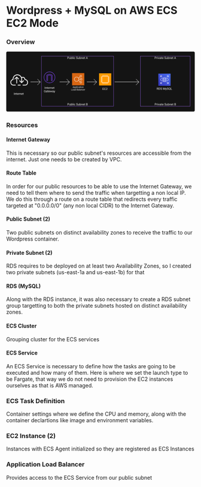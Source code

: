 # Wordpress + MySQL on AWS ECS EC2 Mode

### Overview

![](images/overview.png)

### Resources

#### Internet Gateway

This is necessary so our public subnet's resources are accessible from the internet. Just one needs to be created by VPC.

#### Route Table

In order for our public resources to be able to use the Internet Gateway, we need to tell them where to send the traffic when targetting a non local IP. We do this through a route on a route table that redirects every traffic targeted at "0.0.0.0/0" (any non local CIDR) to the Internet Gateway.

#### Public Subnet (2)

Two public subnets on distinct availability zones to receive the traffic to our Wordpress container.

#### Private Subnet (2)

RDS requires to be deployed on at least two Availability Zones, so I created two private subnets (us-east-1a and us-east-1b) for that

#### RDS (MySQL)

Along with the RDS instance, it was also necessary to create a RDS subnet group targetting to both the private subnets hosted on distinct availability zones.

#### ECS Cluster

Grouping cluster for the ECS services

#### ECS Service

An ECS Service is necessary to define how the tasks are going to be executed and how many of them. Here is where we set the launch type to be Fargate, that way we do not need to provision the EC2 instances ourselves as that is AWS managed.

### ECS Task Definition

Container settings where we define the CPU and memory, along with the container declartions like image and environment variables.

### EC2 Instance (2)

Instances with ECS Agent initialized so they are registered as ECS Instances

### Application Load Balancer

Provides access to the ECS Service from our public subnet
